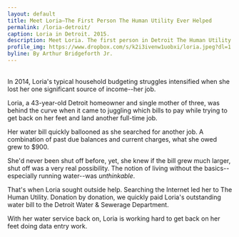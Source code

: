 ```yaml
---
layout: default
title: Meet Loria—The First Person The Human Utility Ever Helped
permalink: /loria-detroit/
caption: Loria in Detroit. 2015.
description: Meet Loria. The first person in Detroit The Human Utility ever helped with a water bill.
profile_img: https://www.dropbox.com/s/k2i3ivenw1uobxi/loria.jpeg?dl=1
byline: By Arthur Bridgeforth Jr.
---
```



<br />
In 2014, Loria's typical household budgeting struggles intensified when she lost her one significant source of income--her job.

Loria, a 43-year-old Detroit homeowner and single mother of three, was behind the curve when it came to juggling which bills to pay while trying to get back on her feet and land another full-time job.

Her water bill quickly ballooned as she searched for another job. A combination of past due balances and current charges, what she owed grew to $900.

She'd never been shut off before, yet, she knew if the bill grew much larger, shut off was a very real possibility. The notion of living without the basics--especially running water--was _unthinkable_.

That's when Loria sought outside help. Searching the Internet led her to The Human Utility. Donation by donation, we quickly paid Loria's outstanding water bill to the Detroit Water & Sewerage Department.

With her water service back on, Loria is working hard to get back on her feet doing data entry work.

